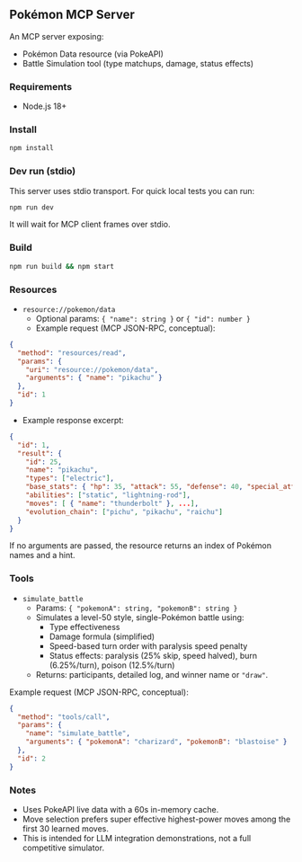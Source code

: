 ## Pokémon MCP Server

An MCP server exposing:
- Pokémon Data resource (via PokeAPI)
- Battle Simulation tool (type matchups, damage, status effects)

### Requirements
- Node.js 18+

### Install
```bash
npm install
```

### Dev run (stdio)
This server uses stdio transport. For quick local tests you can run:
```bash
npm run dev
```
It will wait for MCP client frames over stdio.

### Build
```bash
npm run build && npm start
```

### Resources
- `resource://pokemon/data`
  - Optional params: `{ "name": string }` or `{ "id": number }`
  - Example request (MCP JSON-RPC, conceptual):
```json
{
  "method": "resources/read",
  "params": {
    "uri": "resource://pokemon/data",
    "arguments": { "name": "pikachu" }
  },
  "id": 1
}
```
  - Example response excerpt:
```json
{
  "id": 1,
  "result": {
    "id": 25,
    "name": "pikachu",
    "types": ["electric"],
    "base_stats": { "hp": 35, "attack": 55, "defense": 40, "special_attack": 50, "special_defense": 50, "speed": 90 },
    "abilities": ["static", "lightning-rod"],
    "moves": [ { "name": "thunderbolt" }, ...],
    "evolution_chain": ["pichu", "pikachu", "raichu"]
  }
}
```

If no arguments are passed, the resource returns an index of Pokémon names and a hint.

### Tools
- `simulate_battle`
  - Params: `{ "pokemonA": string, "pokemonB": string }`
  - Simulates a level-50 style, single-Pokémon battle using:
    - Type effectiveness
    - Damage formula (simplified)
    - Speed-based turn order with paralysis speed penalty
    - Status effects: paralysis (25% skip, speed halved), burn (6.25%/turn), poison (12.5%/turn)
  - Returns: participants, detailed log, and winner name or `"draw"`.

Example request (MCP JSON-RPC, conceptual):
```json
{
  "method": "tools/call",
  "params": {
    "name": "simulate_battle",
    "arguments": { "pokemonA": "charizard", "pokemonB": "blastoise" }
  },
  "id": 2
}
```

### Notes
- Uses PokeAPI live data with a 60s in-memory cache.
- Move selection prefers super effective highest-power moves among the first 30 learned moves.
- This is intended for LLM integration demonstrations, not a full competitive simulator.
